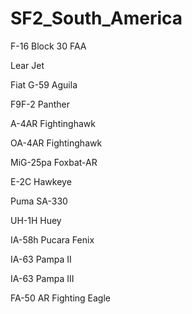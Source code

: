 # SF2_South_America

F-16 Block 30 FAA

Lear Jet

Fiat G-59 Aguila

F9F-2 Panther

A-4AR Fightinghawk

OA-4AR Fightinghawk

MiG-25pa Foxbat-AR

E-2C Hawkeye

Puma SA-330

UH-1H Huey

IA-58h Pucara Fenix

IA-63 Pampa II

IA-63 Pampa III

FA-50 AR Fighting Eagle
